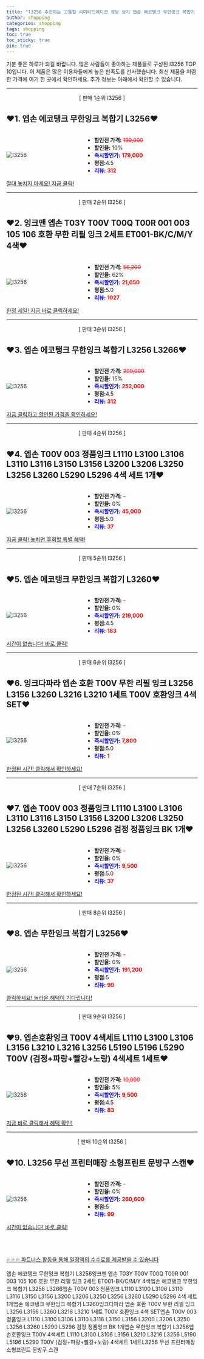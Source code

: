 ```yaml
---
title: "l3256 추천하는 고품질 리미티드에디션 정보 보기 엡손 에코탱크 무한잉크 복합기 L3256"
author: shopping
categories: shopping
tags: shopping
toc: true
toc_sticky: true
pin: true
---
```

기분 좋은 하루가 되길 바랍니다. 많은 사람들이 좋아하는 제품들로 구성된 l3256 TOP 10입니다. 이 제품은 많은 이용자들에게 높은 만족도를 선사했습니다. 최신 제품을 저렴한 가격에 여기 한 곳에서 확인하세요. 추가 정보는 아래에서 확인할 수 있습니다.

---
<p class="toplist" style="margin: 0 auto; display: block; width: fit-content;">[ 판매 1순위 l3256 ]</p>

<h2><strong>❤️1. 엡손 에코탱크 무한잉크 복합기 L3256❤️</strong></h2>

<div style="display: flex; align-items: center;">
    <div style="flex: 0.4;">
        <img src="https://thumbnail7.coupangcdn.com/thumbnails/remote/230x230ex/image/vendor_inventory/7d64/755cbbf6a670fd19a269d3c4588b98e279653e8bcacae7aed250b6e427e8.jpg" alt="l3256" style="max-width: 100%;">
    </div>
    <div style="flex: 0.6; margin-left: 10px;">
        <ul>
            <li><strong>할인전 가격:</strong> <del style="color: red;">199,000</del></li>
            <li><strong>할인율:</strong> 10%</li>
            <li><span style='color:blue'><strong>즉시할인가:</strong></span> <span style='color:red'><strong>179,000</strong></span></li>
            <li><strong>평점:</strong>4.5</li>
            <li><span style='color:blue'><strong>리뷰:</strong></span> <span style='color:red'><strong>312</strong></span></li>
        </ul>
    </div>
</div>
<div class="center">
    <a href="https://William4Davisa.github.io?lptag=AF9450613&subid=githubio&pageKey=6286582843&traceid=V0-153&itemId=18506430538&vendorItemId=85513967275" class="myButton">
        절대 놓치지 마세요! 지금 클릭!
    </a>
</div>


---
<p class="toplist" style="margin: 0 auto; display: block; width: fit-content;">[ 판매 2순위 l3256 ]</p>

<h2><strong>❤️2. 잉크맨 엡손 T03Y T00V T00Q T00R 001 003 105 106 호환 무한 리필 잉크 2세트 ET001-BK/C/M/Y 4색❤️</strong></h2>

<div style="display: flex; align-items: center;">
    <div style="flex: 0.4;">
        <img src="https://thumbnail6.coupangcdn.com/thumbnails/remote/230x230ex/image/vendor_inventory/0ac9/c558897196ee5140bc391b3bb2a2e4c9c36b6a0aecce454ba0c0a06d04b6.jpg" alt="l3256" style="max-width: 100%;">
    </div>
    <div style="flex: 0.6; margin-left: 10px;">
        <ul>
            <li><strong>할인전 가격:</strong> <del style="color: red;">56,200</del></li>
            <li><strong>할인율:</strong> 62%</li>
            <li><span style='color:blue'><strong>즉시할인가:</strong></span> <span style='color:red'><strong>21,050</strong></span></li>
            <li><strong>평점:</strong>5.0</li>
            <li><span style='color:blue'><strong>리뷰:</strong></span> <span style='color:red'><strong>1027</strong></span></li>
        </ul>
    </div>
</div>
<div class="center">
    <a href="https://William4Davisa.github.io?lptag=AF9450613&subid=githubio&pageKey=6271354855&traceid=V0-153&itemId=12826903742&vendorItemId=80092661650" class="myButton">
        한정 세일! 지금 바로 클릭하세요!
    </a>
</div>


---
<p class="toplist" style="margin: 0 auto; display: block; width: fit-content;">[ 판매 3순위 l3256 ]</p>

<h2><strong>❤️3. 엡손 에코탱크 무한잉크 복합기 L3256 L3266❤️</strong></h2>

<div style="display: flex; align-items: center;">
    <div style="flex: 0.4;">
        <img src="https://thumbnail7.coupangcdn.com/thumbnails/remote/230x230ex/image/vendor_inventory/8eb9/79a5c49251dff0a11ba2dbdf1c392a3c20b7b413f9ef554904d0beb16adf.png" alt="l3256" style="max-width: 100%;">
    </div>
    <div style="flex: 0.6; margin-left: 10px;">
        <ul>
            <li><strong>할인전 가격:</strong> <del style="color: red;">299,000</del></li>
            <li><strong>할인율:</strong> 15%</li>
            <li><span style='color:blue'><strong>즉시할인가:</strong></span> <span style='color:red'><strong>252,000</strong></span></li>
            <li><strong>평점:</strong>4.5</li>
            <li><span style='color:blue'><strong>리뷰:</strong></span> <span style='color:red'><strong>312</strong></span></li>
        </ul>
    </div>
</div>
<div class="center">
    <a href="https://William4Davisa.github.io?lptag=AF9450613&subid=githubio&pageKey=6286582843&traceid=V0-153&itemId=23439152265&vendorItemId=90765406129" class="myButton">
        지금 클릭하고 할인된 가격을 확인하세요!
    </a>
</div>


---
<p class="toplist" style="margin: 0 auto; display: block; width: fit-content;">[ 판매 4순위 l3256 ]</p>

<h2><strong>❤️4. 엡손 T00V 003 정품잉크 L1110 L3100 L3106 L3110 L3116 L3150 L3156 L3200 L3206 L3250 L3256 L3260 L5290 L5296 4색 세트 1개❤️</strong></h2>

<div style="display: flex; align-items: center;">
    <div style="flex: 0.4;">
        <img src="https://thumbnail10.coupangcdn.com/thumbnails/remote/230x230ex/image/vendor_inventory/421d/4763af6f34dbba6b0fe8d14cfb0e06e4ff0477dff554b694a14f3b406162.jpg" alt="l3256" style="max-width: 100%;">
    </div>
    <div style="flex: 0.6; margin-left: 10px;">
        <ul>
            <li><strong>할인전 가격:</strong> <del style="color: red;">-</del></li>
            <li><strong>할인율:</strong> 0%</li>
            <li><span style='color:blue'><strong>즉시할인가:</strong></span> <span style='color:red'><strong>45,000</strong></span></li>
            <li><strong>평점:</strong>5.0</li>
            <li><span style='color:blue'><strong>리뷰:</strong></span> <span style='color:red'><strong>37</strong></span></li>
        </ul>
    </div>
</div>
<div class="center">
    <a href="https://William4Davisa.github.io?lptag=AF9450613&subid=githubio&pageKey=7647770860&traceid=V0-153&itemId=20340471232&vendorItemId=87425301555" class="myButton">
        지금 클릭! 놓치면 후회할 특별 혜택!
    </a>
</div>


---
<p class="toplist" style="margin: 0 auto; display: block; width: fit-content;">[ 판매 5순위 l3256 ]</p>

<h2><strong>❤️5. 엡손 에코탱크 무한잉크 복합기 L3260❤️</strong></h2>

<div style="display: flex; align-items: center;">
    <div style="flex: 0.4;">
        <img src="https://thumbnail7.coupangcdn.com/thumbnails/remote/230x230ex/image/vendor_inventory/97cf/7e7ecc07c7815c5965089e31e5f66c1b32d185340c84c4f8e48d67f62beb.jpg" alt="l3256" style="max-width: 100%;">
    </div>
    <div style="flex: 0.6; margin-left: 10px;">
        <ul>
            <li><strong>할인전 가격:</strong> <del style="color: red;">-</del></li>
            <li><strong>할인율:</strong> 0%</li>
            <li><span style='color:blue'><strong>즉시할인가:</strong></span> <span style='color:red'><strong>219,000</strong></span></li>
            <li><strong>평점:</strong>4.5</li>
            <li><span style='color:blue'><strong>리뷰:</strong></span> <span style='color:red'><strong>183</strong></span></li>
        </ul>
    </div>
</div>
<div class="center">
    <a href="https://William4Davisa.github.io?lptag=AF9450613&subid=githubio&pageKey=6286583018&traceid=V0-153&itemId=12932629591&vendorItemId=85741843881" class="myButton">
        시간이 없습니다! 바로 클릭!
    </a>
</div>


---
<p class="toplist" style="margin: 0 auto; display: block; width: fit-content;">[ 판매 6순위 l3256 ]</p>

<h2><strong>❤️6. 잉크다파라 엡손 호환 T00V 무한 리필 잉크 L3256 L3156 L3260 L3216 L3210 1세트 T00V 호환잉크 4색 SET❤️</strong></h2>

<div style="display: flex; align-items: center;">
    <div style="flex: 0.4;">
        <img src="https://thumbnail9.coupangcdn.com/thumbnails/remote/230x230ex/image/vendor_inventory/0a96/aa0fa8cc31c4dad3975df19b14682d286df74641a128066bd8d1c510d4ce.jpg" alt="l3256" style="max-width: 100%;">
    </div>
    <div style="flex: 0.6; margin-left: 10px;">
        <ul>
            <li><strong>할인전 가격:</strong> <del style="color: red;">-</del></li>
            <li><strong>할인율:</strong> 0%</li>
            <li><span style='color:blue'><strong>즉시할인가:</strong></span> <span style='color:red'><strong>7,800</strong></span></li>
            <li><strong>평점:</strong>5.0</li>
            <li><span style='color:blue'><strong>리뷰:</strong></span> <span style='color:red'><strong>1</strong></span></li>
        </ul>
    </div>
</div>
<div class="center">
    <a href="https://William4Davisa.github.io?lptag=AF9450613&subid=githubio&pageKey=8156893230&traceid=V0-153&itemId=23240488545&vendorItemId=90272919849" class="myButton">
        한정된 시간! 클릭해서 확인하세요!
    </a>
</div>


---
<p class="toplist" style="margin: 0 auto; display: block; width: fit-content;">[ 판매 7순위 l3256 ]</p>

<h2><strong>❤️7. 엡손 T00V 003 정품잉크 L1110 L3100 L3106 L3110 L3116 L3150 L3156 L3200 L3206 L3250 L3256 L3260 L5290 L5296 검정 정품잉크 BK 1개❤️</strong></h2>

<div style="display: flex; align-items: center;">
    <div style="flex: 0.4;">
        <img src="https://thumbnail10.coupangcdn.com/thumbnails/remote/230x230ex/image/vendor_inventory/421d/4763af6f34dbba6b0fe8d14cfb0e06e4ff0477dff554b694a14f3b406162.jpg" alt="l3256" style="max-width: 100%;">
    </div>
    <div style="flex: 0.6; margin-left: 10px;">
        <ul>
            <li><strong>할인전 가격:</strong> <del style="color: red;">-</del></li>
            <li><strong>할인율:</strong> 0%</li>
            <li><span style='color:blue'><strong>즉시할인가:</strong></span> <span style='color:red'><strong>9,500</strong></span></li>
            <li><strong>평점:</strong>5.0</li>
            <li><span style='color:blue'><strong>리뷰:</strong></span> <span style='color:red'><strong>37</strong></span></li>
        </ul>
    </div>
</div>
<div class="center">
    <a href="https://William4Davisa.github.io?lptag=AF9450613&subid=githubio&pageKey=7647770860&traceid=V0-153&itemId=20340471235&vendorItemId=87425301572" class="myButton">
        한정된 시간! 클릭해서 확인하세요!
    </a>
</div>


---
<p class="toplist" style="margin: 0 auto; display: block; width: fit-content;">[ 판매 8순위 l3256 ]</p>

<h2><strong>❤️8. 엡손 무한잉크 복합기 L3256❤️</strong></h2>

<div style="display: flex; align-items: center;">
    <div style="flex: 0.4;">
        <img src="https://thumbnail6.coupangcdn.com/thumbnails/remote/230x230ex/image/vendor_inventory/fd7e/b542ca468f09f640e79a25cea0c64c4fdbade7e083b030db8b1fdde8b43c.jpg" alt="l3256" style="max-width: 100%;">
    </div>
    <div style="flex: 0.6; margin-left: 10px;">
        <ul>
            <li><strong>할인전 가격:</strong> <del style="color: red;">-</del></li>
            <li><strong>할인율:</strong> 0%</li>
            <li><span style='color:blue'><strong>즉시할인가:</strong></span> <span style='color:red'><strong>191,200</strong></span></li>
            <li><strong>평점:</strong>5</li>
            <li><span style='color:blue'><strong>리뷰:</strong></span> <span style='color:red'><strong>99</strong></span></li>
        </ul>
    </div>
</div>
<div class="center">
    <a href="https://William4Davisa.github.io?lptag=AF9450613&subid=githubio&pageKey=7038635136&traceid=V0-153&itemId=17398755839&vendorItemId=88549711127" class="myButton">
        클릭하세요! 놀라운 혜택이 기다립니다!
    </a>
</div>


---
<p class="toplist" style="margin: 0 auto; display: block; width: fit-content;">[ 판매 9순위 l3256 ]</p>

<h2><strong>❤️9. 엡손호환잉크 T00V 4색세트 L1110 L3100 L3106 L3156 L3210 L3216 L3256 L5190 L5196 L5290 T00V (검정+파랑+빨강+노랑) 4색세트 1세트❤️</strong></h2>

<div style="display: flex; align-items: center;">
    <div style="flex: 0.4;">
        <img src="https://thumbnail8.coupangcdn.com/thumbnails/remote/230x230ex/image/vendor_inventory/b919/01e5412caf1a7feb99aeca8c56f16c4e35261d6d9085bef0f74a6c71f1f5.jpg" alt="l3256" style="max-width: 100%;">
    </div>
    <div style="flex: 0.6; margin-left: 10px;">
        <ul>
            <li><strong>할인전 가격:</strong> <del style="color: red;">10,000</del></li>
            <li><strong>할인율:</strong> 5%</li>
            <li><span style='color:blue'><strong>즉시할인가:</strong></span> <span style='color:red'><strong>9,500</strong></span></li>
            <li><strong>평점:</strong>4.5</li>
            <li><span style='color:blue'><strong>리뷰:</strong></span> <span style='color:red'><strong>83</strong></span></li>
        </ul>
    </div>
</div>
<div class="center">
    <a href="https://William4Davisa.github.io?lptag=AF9450613&subid=githubio&pageKey=6585764847&traceid=V0-153&itemId=14839407971&vendorItemId=90664558479" class="myButton">
        지금 바로 클릭해서 혜택 확인!
    </a>
</div>


---
<p class="toplist" style="margin: 0 auto; display: block; width: fit-content;">[ 판매 10순위 l3256 ]</p>

<h2><strong>❤️10. L3256 무선 프린터매장 소형프린트 문방구 스캔❤️</strong></h2>

<div style="display: flex; align-items: center;">
    <div style="flex: 0.4;">
        <img src="https://thumbnail10.coupangcdn.com/thumbnails/remote/230x230ex/image/vendor_inventory/0f88/7c9516b7ef77dfcd9a62436bf3099d15fa560a59bded6584a983761c8b82.jpg" alt="l3256" style="max-width: 100%;">
    </div>
    <div style="flex: 0.6; margin-left: 10px;">
        <ul>
            <li><strong>할인전 가격:</strong> <del style="color: red;">-</del></li>
            <li><strong>할인율:</strong> 0%</li>
            <li><span style='color:blue'><strong>즉시할인가:</strong></span> <span style='color:red'><strong>260,600</strong></span></li>
            <li><strong>평점:</strong>5</li>
            <li><span style='color:blue'><strong>리뷰:</strong></span> <span style='color:red'><strong>99</strong></span></li>
        </ul>
    </div>
</div>
<div class="center">
    <a href="https://William4Davisa.github.io?lptag=AF9450613&subid=githubio&pageKey=7830078900&traceid=V0-153&itemId=21293893825&vendorItemId=88353437981" class="myButton">
        시간이 없습니다! 바로 클릭!
    </a>
</div>

<br><br><br>[💦 💦 💦 파트너스 활동을 통해 일정액의 수수료를 제공받을 수 있습니다](https://link.coupang.com/a/bcpT2c)<br><br>엡손 에코탱크 무한잉크 복합기 L3256잉크맨 엡손 T03Y T00V T00Q T00R 001 003 105 106 호환 무한 리필 잉크 2세트 ET001-BK/C/M/Y 4색엡손 에코탱크 무한잉크 복합기 L3256 L3266엡손 T00V 003 정품잉크 L1110 L3100 L3106 L3110 L3116 L3150 L3156 L3200 L3206 L3250 L3256 L3260 L5290 L5296 4색 세트 1개엡손 에코탱크 무한잉크 복합기 L3260잉크다파라 엡손 호환 T00V 무한 리필 잉크 L3256 L3156 L3260 L3216 L3210 1세트 T00V 호환잉크 4색 SET엡손 T00V 003 정품잉크 L1110 L3100 L3106 L3110 L3116 L3150 L3156 L3200 L3206 L3250 L3256 L3260 L5290 L5296 검정 정품잉크 BK 1개엡손 무한잉크 복합기 L3256엡손호환잉크 T00V 4색세트 L1110 L3100 L3106 L3156 L3210 L3216 L3256 L5190 L5196 L5290 T00V (검정+파랑+빨강+노랑) 4색세트 1세트L3256 무선 프린터매장 소형프린트 문방구 스캔